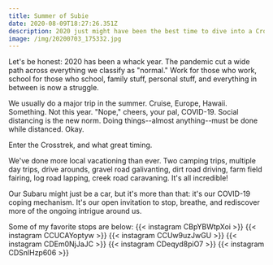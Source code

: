 ```yaml
---
title: Summer of Subie
date: 2020-08-09T18:27:26.351Z
description: 2020 just might have been the best time to dive into a Crosstrek.
image: /img/20200703_175332.jpg
---
```

Let's be honest: 2020 has been a whack year. The pandemic cut a wide path across everything we classify as "normal." Work for those who work, school for those who school, family stuff, personal stuff, and everything in between is now a struggle.

We usually do a major trip in the summer. Cruise, Europe, Hawaii. Something. Not this year. "Nope," cheers, your pal, COVID-19. Social distancing is the new norm. Doing things--almost anything--must be done while distanced. Okay.

Enter the Crosstrek, and what great timing.

We've done more local vacationing than ever. Two camping trips, multiple day trips, drive arounds, gravel road galivanting, dirt road driving, farm field fairing, log road lapping, creek road caravaning. It's all incredible!

Our Subaru might just be a car, but it's more than that: it's our COVID-19 coping mechanism. It's our open invitation to stop, breathe, and rediscover more of the ongoing intrigue around us.

Some of my favorite stops are below:
{{< instagram CBpYBWtpXoi >}}
{{< instagram CCUCAYoptyw >}}
{{< instagram CCUw9uzJwGU >}}
{{< instagram CDEm0NjJaJC >}}
{{< instagram CDeqyd8piO7 >}}
{{< instagram CDSnlHzp606 >}}
